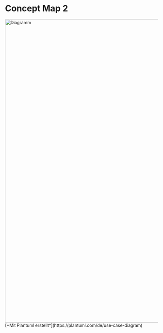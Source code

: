 # Concept Map 2

<img src="/assets/concept_map_LB2.png" alt="Diagramm" width="1000"/> 
[*Mit Plantuml erstellt*](https://plantuml.com/de/use-case-diagram)